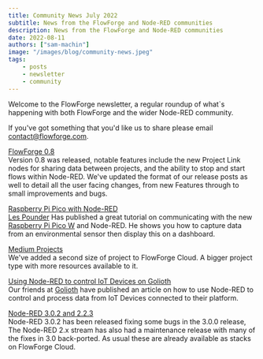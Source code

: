 ```yaml
---
title: Community News July 2022
subtitle: News from the FlowForge and Node-RED communities
description: News from the FlowForge and Node-RED communities
date: 2022-08-11
authors: ["sam-machin"]
image: "/images/blog/community-news.jpeg"
tags:
    - posts
    - newsletter
    - community
---
```


Welcome to the FlowForge newsletter, a regular roundup of what\`s happening with both FlowForge and the wider Node-RED community. 
<!--more-->
If you've got something that you'd like us to share please email [contact@flowforge.com](mailto:contact@flowforge.com).


[FlowForge 0.8 ](https://flowforge.com/blog/2022/08/flowforge-08-released/)  
Version 0.8 was released, notable features include the new Project Link nodes for sharing data between projects, and the ability to stop and start flows within Node-RED.
We've updated the format of our release posts as well to detail all the user facing changes, from new Features through to small improvements and bugs.

[Raspberry Pi Pico with Node-RED](https://www.tomshardware.com/how-to/raspberry-pi-pico-w-node-red)  
[Les Pounder](https://twitter.com/biglesp) Has published a great tutorial on communicating with the new [Raspberry Pi Pico W](https://www.raspberrypi.com/products/raspberry-pi-pico/) and Node-RED. He shows you how to capture data from an environmental sensor then display this on a dashboard.

[Medium Projects](https://flowforge.com/blog/2022/07/new-projecttype/)  
We've added a second size of project to FlowForge Cloud. A bigger project type with more resources available to it.

[Using Node-RED to control IoT Devices on Golioth](https://blog.golioth.io/how-to-use-node-red-to-control-iot-devices-on-golioth/)  
Our friends at [Golioth](https://golioth.io/) have published an article on how to use Node-RED to control and process data from IoT Devices connected to their platform. 

[Node-RED 3.0.2 and 2.2.3](https://discourse.nodered.org/t/node-red-2-2-3-and-3-0-2-released/66018)  
Node-RED 3.0.2 has been released fixing some bugs in the 3.0.0 release, The Node-RED 2.x stream has also had a maintenance release with many of the fixes in 3.0 back-ported. As usual these are already available as stacks on FlowForge Cloud.
